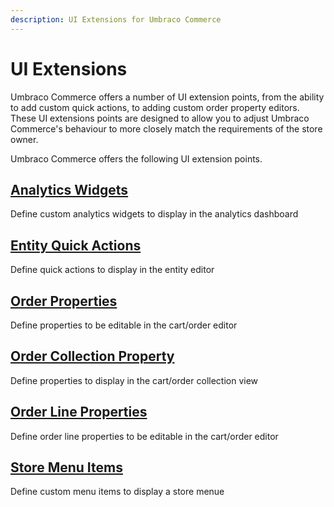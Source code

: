 ```yaml
---
description: UI Extensions for Umbraco Commerce
---
```


# UI Extensions

Umbraco Commerce offers a number of UI extension points, from the ability to add custom quick actions, to adding custom order property editors. These UI extensions points are designed to allow you to adjust Umbraco Commerce's behaviour to more closely match the requirements of the store owner.

Umbraco Commerce offers the following UI extension points.

## [Analytics Widgets](./analytics-widgets.md)   
Define custom analytics widgets to display in the analytics dashboard

## [Entity Quick Actions](./entity-quick-actions.md)  
Define quick actions to display in the entity editor

## [Order Properties](./order-properties.md)  
Define properties to be editable in the cart/order editor

## [Order Collection Property](./order-collection-properties.md) 
Define properties to display in the cart/order collection view

## [Order Line Properties](./order-line-properties.md)  
Define order line properties to be editable in the cart/order editor

## [Store Menu Items](./store-menu-items.md)  
Define custom menu items to display a store menue
